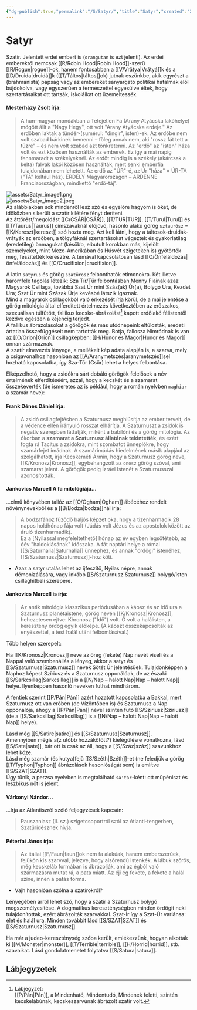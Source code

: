 ```yaml
---
{"dg-publish":true,"permalink":"/S/Satyr/","title":"Satyr","created":"2023-11-13T05:21","updated":"2025-06-08T18:25"}
---
```



# Satyr

Szatír. Jelentett erdei embert is (`orangutan` is ezt jelenti). Az erdei emberekről nemcsak [[R/Robin Hood\|Robin Hood]]-szerű [[R/Rogue\|rogue]]-ok, hanem fontosabban a [[V/Vrâtya\|Vrâtyá]]k és a [[D/Druida\|druidá]]k ([[T/Táltos\|táltos]]ok) jutnak eszünkbe, akik egyrészt a (brahmanista) papság vagy az embereket sanyargató politikai hatalmak elől bújdokolva, vagy egyszerűen a természettel egyesülve éltek, hogy szertartásaikat ott tartsák, iskoláikat ott üzemeltessék.   

#### Mesterházy Zsolt írja:  

> A hun-magyar mondákban a Tetejetlen Fa (Arany Atyácska lakóhelye) mögött állt a "Nagy Hegy", ott volt "Arany Atyácska erdeje." Az erdőben laktak a tündér-(sumérul: "dingir", isten)-ek. Az erdőbe nem volt szabad bárkinek bemenni – főleg annak nem, aki "rossz fát tett a tűzre" – és nem volt szabad azt tönkretenni. Az "erdő" az "isten" háza volt és ezt közösen használták az emberek. Ez így a mai napig fennmaradt a székelyeknél. Az erdőt mindig is a székely (akárcsak a kelta) falvak lakói közösen használták, mert senki emberfia tulajdonában nem lehetett. Az erdő az "ÚR"-é, az Úr "háza" = ÚR-TA ("TA" keltául ház). ERDÉLY Magyarországon – ARDENNE Franciaországban, mindkettő "erdő-táj".  

![assets/Satyr_image1.png](/img/user/S/assets/Satyr_image1.png)  
![assets/Satyr_image2.jpeg](/img/user/S/assets/Satyr_image2.jpeg)  
Az alábbiakban sok mindenről lesz szó és egyelőre hagyom is őket, de időközben sikerült a szatír kilétére fényt deríteni.  
Az áttörést/megoldást [[C/CSÁR\|CSÁR]], [[T/TUR\|TUR]], [[T/Turul\|Turul]] és [[T/Taurus\|Taurus]] címszavaknál előjövő, hasonló alakú görög `sztaurósz` = [[K/Kereszt\|kereszt]] szó hozta meg. Azt kell látni, hogy a táltosok-druidák-vrâtyák az erdőben, a tölgyfáknál szertartásokat végeztek és gyakorlatilag (eredetileg) önmagukat (később, elbutult korokban más, kijelölt személyeket, mint Mezo-Amerikában és Húsvét szigeteken is) gyötörték meg, feszítették keresztre. A témával kapcsolatosan lásd [[O/Önfeláldozás\|önfeláldozás]] és [[C/Crucifixion\|crucifixion]].  

A latin `satyrus` és görög `szatürosz` felbonthatók etimonokra. Két illetve háromféle tagolás létezik: Sza Tír/Tür felbontásban Menny Fiainak azaz Magyarok Csillaga, továbbá Szat Úr mint Száz(ak) Úr(a), Bolygó Ura, Kezdet Ura; Szat Ür mint Százak Űrje kevésbé látszik igaznak.  
Mind a magyarok csillagokból való érkezését írja körül, de a mai jelentése a görög mitológia által elferdített értelmezés következtében az erőszakos, szexuálisan túlfűtött, fallikus kecske-ábrázolást[^1] kapott erdőlakó félistentől kezdve egészen a kéjencig terjedt.  
A fallikus ábrázolásokat a görögök és más utódnépeink eltúlozták, eredeti ártatlan összefüggéseit nem tartották meg. Botja, fallosza Nimródnak is van az [[O/Orion\|Orion]] csillagképben: [[H/Hunor és Magor\|Hunor és Magor]] onnan származnak.  
A szatír elnevezés lényege, a mellékelt kép adata alapján is, a szarva, mely a csigavonalhoz hasonlóan az [[A/Aranymetszés\|aranymetszés]]sel hozható kapcsolatba, így Sza-Tűr (Csűr) lehet a helyes felbontása.  

Elképzelhető, hogy a zsidókra sárt dobáló görögök felelősek a név értelmének elferdítéséért, azzal, hogy a kecskét és a szamarat összekeverték (de ismeretes az is például, hogy a román nyelvben `maghiar` a szamár neve):  

#### Frank Dénes Dániel írja:

> A zsidó csillagfejtésben a Szaturnusz meghiúsítja az ember terveit, de a védence ellen irányuló rosszat elhárítja. A Szaturnuszt a zsidók is negatív szerepben láttatják, miként a babilóni és a görög mitológia. Az ókorban a **szamarat a Szaturnusz állatának tekintették**, és ezért fogta rá Tacitus a zsidókra, mint szombatot ünneplőkre, hogy szamárfejet imádnak. A szamárimádás hiedelmének másik alapjául az szolgálhatott, írja Kecskeméti Ármin, hogy a Szaturnusz görög neve, [[K/Kronosz\|Kronosz]], egybehangzott az `onosz` görög szóval, ami szamarat jelent. A görögök pedig Izráel Istenét a Szaturnusszal azonosították.  

#### Jankovics Marcell A fa mitológiája...

...című könyvében tallóz az [[O/Ogham\|Ogham]] ábécéhez rendelt növénynevekből és a [[B/Bodza\|bodzá]]nál írja:  
> A bodzafához fűződő baljós képzet oka, hogy a tizenharmadik 28 napos holdhónap fája volt (Júdás volt Jézus és az apostolok között az áruló tizenharmadik).  
> Ez a \[Nyilassal megfeleltethető\] hónap az év egyben legsötétebb, az óév "haldoklásának" időszaka. A fát naptári helye a római [[S/Saturnalia\|Saturnalia]] ünnephez, és annak "ördögi" istenéhez, [[S/Szaturnusz\|Szaturnusz]]-hoz köti.  
- Azaz a satyr utalás lehet az íjfeszítő, Nyilas népre, annak démonizálására, vagy inkább [[S/Szaturnusz\|Szaturnusz]] bolygó/isten csillaghitbeli szerepére.

#### Jankovics Marcell is írja:  

> Az antik mitológia klasszikus periódusában a káosz és az idő ura a Szaturnusz planétaistene, görög nevén [[K/Kronosz\|Kronosz]], hehezetesen ejtve: Khronosz ("Idő") volt. Ő volt a halálisten, a keresztény ördög egyik előképe. (A káoszt összekapcsolták az enyészettel, a test halál utáni felbomlásával.)  

Több helyen szerepelt:  

Ha [[K/Kronosz\|Kronosz]] neve az öreg (fekete) Nap nevét viseli és a Nappal való szembenállás a lényeg, akkor a satyr és [[S/Szaturnusz\|Szaturnusz]] nevek Sötét Úr jelentésűek. Tulajdonképpen a Naphoz képest Szíriusz és a Szaturnusz opponálóak, de az északi [[S/Sarkcsillag\|Sarkcsillag]] is a [[N/Nap – halott Nap\|Nap – halott Nap]] helye. Ilyenképpen hasonló neveken futhat mindhárom.  

A fentiek szerint [[P/Pán\|Pán]] azért hozatott kapcsolatba a Bakkal, mert Szaturnusz ott van erőben (de Vízöntőben is) és Szaturnusz a Nap opponálója, ahogy a [[P/Pán\|Pán]] nével szintén futó [[S/Szíriusz\|Szíriusz]] (de a [[S/Sarkcsillag\|Sarkcsillag]] is a [[N/Nap – halott Nap\|Nap – halott Nap]] helye).

Lásd még [[S/Satire\|satire]] és [[S/Szaturnusz\|Szaturnusz]].  
Amennyiben mégis a(z utóbb hozzákötött?) kielégülésre vonatkozna, lásd [[S/Sate\|sate]], bár ott is csak az áll, hogy a [[S/Száz\|száz]] szavunkhoz lehet köze.  
Lásd még szamár (és kutya)fejű [[S/Széth\|Széth]]-et (ne feledjük a görög [[T/Typhon\|Typhon]] ábrázolások hasonlóságát sem) is említve [[S/SZAT\|SZAT]].  
Úgy tűnik, a perzsa nyelvben is megtalálható `sa'tar`-ként: ott műpéniszt és leszbikus nőt is jelent.  

#### Várkonyi Nándor...

...írja az Atlantiszról szóló feljegyzések kapcsán:  
> Pauszaniasz (II. sz.) szigetcsoportról szól az Atlanti-tengerben, Szatüridésznek hívja.  

#### Péterfai János írja:

> Az itáliai [[F/Faun\|faun]]ok nem fa alakúak, hanem emberszerűek, fejükön kis szarvval, jelezve, hogy alsórendű istenkék. A lábuk szőrös, még kecskeláb formában is ábrázolják, ami az égből való származásra mutat rá, a pata miatt. Az éji ég fekete, a fekete a halál színe, innen a patás forma.  
- Vajh hasonlóan szólna a szatírokról?

Lényegében arról lehet szó, hogy a szatír a Szaturnusz bolygó megszemélyesítése. A dogmatikus kereszténységben minden ördögit neki tulajdonítottak, ezért ábrázolták szarvakkal. Szat-Ír így a Szat-Úr variánsa: élet és halál ura. Minden továbbit lásd [[S/SZAT\|SZAT]] és [[S/Szaturnusz\|Szaturnusz]].  

Ha már a judeo-kereszténység szóba került, emlékezzünk, hogyan alkották ki [[M/Monster\|monster]], [[T/Terrible\|terrible]], [[H/Horrid\|horrid]], stb. szavaikat. Lásd gondolatmenetet folytatva [[S/Satura\|satura]].  

## Lábjegyzetek

[^1]: Lábjegyzet:  
[[P/Pán\|Pán]], a Mindenható, Mindentudó, Mindenek feletti, szintén kecskelábúnak, kecskeszarvúnak ábrázolt szatír volt.  